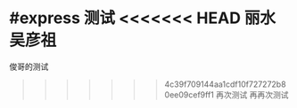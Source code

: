 #express
测试
<<<<<<< HEAD
丽水吴彦祖
=======
俊哥的测试
>>>>>>> 4c39f709144aa1cdf10f727272b80ee09cef9ff1
再次测试
再再次测试